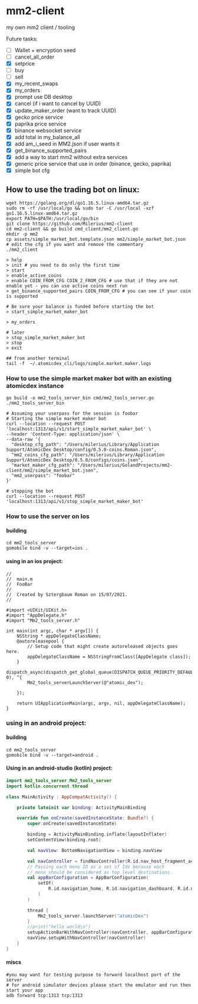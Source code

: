 # mm2-client
my own mm2 client / tooling

Future tasks:

- [ ] Wallet + encryption seed
- [ ] cancel_all_order
- [x] setprice
- [ ] buy
- [ ] sell  
- [x] my_recent_swaps
- [x] my_orders
- [x] prompt use DB desktop
- [x] cancel (if i want to cancel by UUID)
- [x] update_maker_order (want to track UUID)
- [x] gecko price service
- [x] paprika price service
- [x] binance websocket service
- [x] add total in my_balance_all
- [x] add am_i_seed in MM2.json if user wants it  
- [x] get_binance_supported_pairs
- [x] add a way to start mm2 without extra services
- [x] generic price service that use in order (binance, gecko, paprika)
- [x] simple bot cfg

## How to use the trading bot on linux:

```
wget https://golang.org/dl/go1.16.5.linux-amd64.tar.gz
sudo rm -rf /usr/local/go && sudo tar -C /usr/local -xzf go1.16.5.linux-amd64.tar.gz
export PATH=$PATH:/usr/local/go/bin
git clone https://github.com/Milerius/mm2-client
cd mm2-client && go build cmd_client/mm2_client.go
mkdir -p mm2
cp assets/simple_market_bot.template.json mm2/simple_market_bot.json
# edit the cfg if you want and remove the commentary
./mm2_client

> help
> init # you need to do only the first time
> start
> enable_active_coins
> enable COIN_FROM_CFG COIN_2_FROM_CFG # use that if they are not enable yet - you can use active coins next run
> get_binance_supported_pairs COIN_FROM_CFG # you can see if your coin is supported

# Be sure your balance is funded before starting the bot
> start_simple_market_maker_bot

> my_orders

# later
> stop_simple_market_maker_bot
> stop
> exit

## from another terminal
tail -f  ~/.atomicdex_cli/logs/simple.market.maker.logs
```

### How to use the simple market maker bot with an existing atomicdex instance

```
go build -o mm2_tools_server_bin cmd/mm2_tools_server.go
./mm2_tools_server_bin

# Assuming your userpass for the session is foobar
# Starting the simple market maker bot
curl --location --request POST 'localhost:1313/api/v1/start_simple_market_maker_bot' \
--header 'Content-Type: application/json' \
--data-raw '{
  "desktop_cfg_path": "/Users/milerius/Library/Application Support/AtomicDex Desktop/config/0.5.0-coins.Roman.json",
  "mm2_coins_cfg_path": "/Users/milerius/Library/Application Support/AtomicDex Desktop/0.5.0/configs/coins.json",
  "market_maker_cfg_path": "/Users/milerius/GolandProjects/mm2-client/mm2/simple_market_bot.json",
  "mm2_userpass": "foobar"
}'

# stopping the bot
curl --location --request POST 'localhost:1313/api/v1/stop_simple_market_maker_bot'
```

### How to use the server on Ios

#### building

```
cd mm2_tools_server
gomobile bind -v --target=ios .
```

#### using in an ios project:
```obj-c
//
//  main.m
//  FooBar
//
//  Created by Sztergbaum Roman on 15/07/2021.
//

#import <UIKit/UIKit.h>
#import "AppDelegate.h"
#import "Mm2_tools_server.h"

int main(int argc, char * argv[]) {
    NSString * appDelegateClassName;
    @autoreleasepool {
        // Setup code that might create autoreleased objects goes here.
        appDelegateClassName = NSStringFromClass([AppDelegate class]);
    }
    dispatch_async(dispatch_get_global_queue(DISPATCH_QUEUE_PRIORITY_DEFAULT, 0), ^{
        Mm2_tools_serverLaunchServer(@"atomic_dex");

    });

    return UIApplicationMain(argc, argv, nil, appDelegateClassName);
}
```

### using in an android project:

#### building

```
cd mm2_tools_server
gomobile bind -v --target=android .
```

#### Using in an android-studio (kotlin) project:

```kt
import mm2_tools_server.Mm2_tools_server
import kotlin.concurrent.thread

class MainActivity : AppCompatActivity() {

    private lateinit var binding: ActivityMainBinding

    override fun onCreate(savedInstanceState: Bundle?) {
        super.onCreate(savedInstanceState)

        binding = ActivityMainBinding.inflate(layoutInflater)
        setContentView(binding.root)

        val navView: BottomNavigationView = binding.navView

        val navController = findNavController(R.id.nav_host_fragment_activity_main)
        // Passing each menu ID as a set of Ids because each
        // menu should be considered as top level destinations.
        val appBarConfiguration = AppBarConfiguration(
            setOf(
                R.id.navigation_home, R.id.navigation_dashboard, R.id.navigation_notifications
            )
        )

        thread {
            Mm2_tools_server.launchServer("atomicDex")
        }
        //print("hello world\n")
        setupActionBarWithNavController(navController, appBarConfiguration)
        navView.setupWithNavController(navController)
    }
}
```

#### miscs
```
#you may want for testing purpose to forward localhost port of the server
# for android simulator devices please start the emulator and run then start your app
adb forward tcp:1313 tcp:1313
```